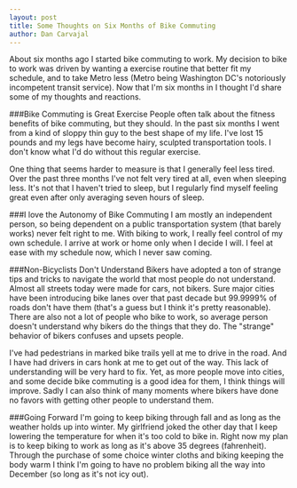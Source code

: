 ```yaml
---
layout: post
title: Some Thoughts on Six Months of Bike Commuting
author: Dan Carvajal
---
```

About six months ago I started bike commuting to work. My decision to bike to work was driven by wanting a exercise routine that better fit my schedule, and to take Metro less (Metro being Washington DC's notoriously incompetent transit service). Now that I'm six months in I thought I'd share some of my thoughts and reactions.

###Bike Commuting is Great Exercise
People often talk about the fitness benefits of bike commuting, but they should. In the past six months I went from a kind of sloppy thin guy to the best shape of my life. I've lost 15 pounds and my legs have become hairy, sculpted transportation tools. I don't know what I'd do without this regular exercise.

One thing that seems harder to measure is that I generally feel less tired. Over the past three months I've not felt very tired at all, even when sleeping less. It's not that I haven't tried to sleep, but I regularly find myself feeling great even after only averaging seven hours of sleep.

###I love the Autonomy of Bike Commuting
I am mostly an independent person, so being dependent on a public transportation system (that barely works) never felt right to me. With biking to work, I really feel control of my own schedule. I arrive at work or home only when I decide I will. I feel at ease with my schedule now, which I never saw coming.

###Non-Bicyclists Don't Understand
Bikers have adopted a ton of strange tips and tricks to navigate the world that most people do not understand. Almost all streets today were made for cars, not bikers. Sure major cities have been introducing bike lanes over that past decade but 99.9999% of roads don't have them (that's a guess but I think it's pretty reasonable). There are also not a lot of people who bike to work, so average person doesn't understand why bikers do the things that they do. The "strange" behavior of bikers confuses and upsets people.

I've had pedestrians in marked bike trails yell at me to drive in the road. And I have had drivers in cars honk at me to get out of the way. This lack of understanding will be very hard to fix. Yet, as more people move into cities, and some decide bike commuting is a good idea for them, I think things will improve. Sadly I can also think of many moments where bikers have done no favors with getting other people to understand them.

###Going Forward
I'm going to keep biking through fall and as long as the weather holds up into winter. My girlfriend joked the other day that I keep lowering the temperature for when it's too cold to bike in. Right now my plan is to keep biking to work as long as it's above 35 degrees (fahrenheit). Through the purchase of some choice winter cloths and biking keeping the body warm I think I'm going to have no problem biking all the way into December (so long as it's not icy out).
